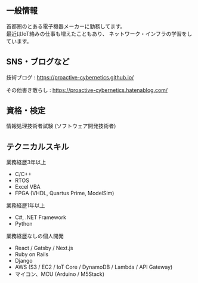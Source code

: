 ## 一般情報

首都圏のとある電子機器メーカーに勤務してます。  
最近はIoT絡みの仕事も増えたこともあり、
ネットワーク・インフラの学習をしています。

## SNS・ブログなど

技術ブログ : https://proactive-cybernetics.github.io/

その他書き散らし : https://proactive-cybernetics.hatenablog.com/

## 資格・検定

情報処理技術者試験 (ソフトウェア開発技術者)

## テクニカルスキル

業務経歴3年以上

* C/C++
* RTOS
* Excel VBA
* FPGA (VHDL, Quartus Prime, ModelSim)

業務経歴1年以上

* C#, .NET Framework
* Python

業務経歴なしの個人開発

* React / Gatsby / Next.js
* Ruby on Rails
* Django
* AWS (S3 / EC2 / IoT Core / DynamoDB / Lambda / API Gateway)
* マイコン、MCU (Arduino / M5Stack)
